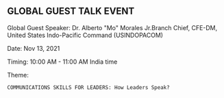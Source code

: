 ## GLOBAL GUEST TALK EVENT

Global Guest Speaker: Dr. Alberto "Mo" Morales 
Jr.Branch Chief, CFE-DM, United States Indo-Pacific Command (USINDOPACOM)

Date: Nov 13, 2021

Timing: 10:00 AM - 11:00 AM India time

Theme: 

`COMMUNICATIONS SKILLS FOR LEADERS: How Leaders Speak?`
